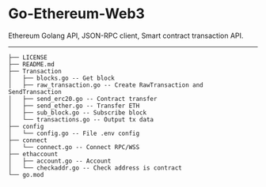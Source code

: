 # Go-Ethereum-Web3

Ethereum Golang API, JSON-RPC client, Smart contract transaction API.

---

```
├── LICENSE
├── README.md
├── Transaction
│   ├── blocks.go -- Get block
│   ├── raw_transaction.go -- Create RawTransaction and SendTransaction
│   ├── send_erc20.go -- Contract transfer
│   ├── send_ether.go -- Transfer ETH
│   ├── sub_block.go -- Subscribe block
│   └── transactions.go -- Output tx data
├── config
│   └── config.go -- File .env config
├── connect
│   └── connect.go -- Connect RPC/WSS
├── ethaccount
│   ├── account.go -- Account
│   └── checkaddr.go -- Check address is contract
└── go.mod

```